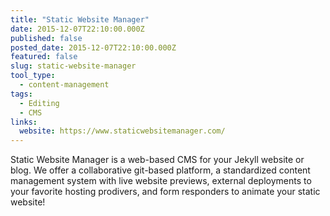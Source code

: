 ```yaml
---
title: "Static Website Manager"
date: 2015-12-07T22:10:00.000Z
published: false
posted_date: 2015-12-07T22:10:00.000Z
featured: false
slug: static-website-manager
tool_type: 
  - content-management
tags:
  - Editing
  - CMS
links:
  website: https://www.staticwebsitemanager.com/
---
```

Static Website Manager is a web-based CMS for your Jekyll website or blog. We offer a collaborative git-based platform, a standardized content management system with live website previews, external deployments to your favorite hosting prodivers, and form responders to animate your static website!




